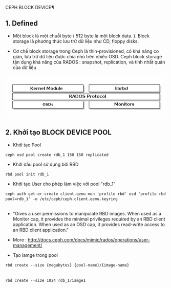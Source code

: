 
CEPH BLOCK DEVICE¶


## 1. Defined 
- Một block là một chuỗi byte ( 512 byte là một block data. ). Block storage là  phương thức lưu trữ dữ liệu như CD, floppy disks. 

- Cơ chế block storage trong Ceph là thin-provisioned, có khả năng co giãn, lưu trữ dữ liệu được chia nhỏ trên nhiều OSD. Ceph block storage tận dụng khả năng của RADOS : snapshot, replication, và tính nhất quán của dữ liệu 

![](images/27.png)


## 2. Khởi tạo  BLOCK DEVICE POOL


- Khởi tạo Pool
```
ceph osd pool create rdb_1 150 150 replicated

```

- Khởi dầu pool sử dụng bởi RBD
```
rbd pool init rdb_1
```


- Khởi tạo User cho phép làm việc với pool "rdb_1"
```
ceph auth get-or-create client.qemu mon 'profile rbd' osd 'profile rbd pool=rdb_1' -o /etc/ceph/ceph.client.qemu.keyring


```

- "Gives a user permissions to manipulate RBD images. When used as a Monitor cap, it provides the minimal privileges required by an RBD client application. When used as an OSD cap, it provides read-write access to an RBD client application."

- More : http://docs.ceph.com/docs/mimic/rados/operations/user-management/


- Tạo iamge trong pool
```
rbd create --size {megabytes} {pool-name}/{image-name}


rbd create --size 1024 rdb_1/iamge1
```
